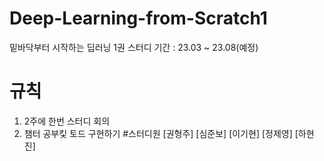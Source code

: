 # Deep-Learning-from-Scratch1
밑바닥부터 시작하는 딥러닝 1권 스터디 기간 : 23.03 ~ 23.08(예정)
# 규칙
1. 2주에 한번 스터디 회의
2. 챔터 공부킻 토드 구현하기
#스터디원 
[권형주]
[심준보]
[이기현]
[정제영]
[하현진]
